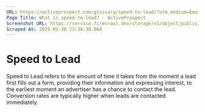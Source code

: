 ```yaml
---
URL: https://activeprospect.com/glossary/speed-to-lead/?utm_medium=Email&utm_source=Website&utm_campaign=AP-Email-InsideCBM-Mar
Page Title: What is speed-to-lead? - ActiveProspect
Screenshot URL: https://service.firecrawl.dev/storage/v1/object/public/media/screenshot-edd58297-73b2-4bdd-bca4-267dbf8a26c7.png
Scraped At: 2025-05-30 23:38:38.864
---
```

# Speed to Lead

Speed to Lead refers to the amount of time it takes from the moment a lead first fills out a form, providing their information and expressing interest, to the earliest moment an advertiser has a chance to contact the lead. Conversion rates are typically higher when leads are contacted immediately.


